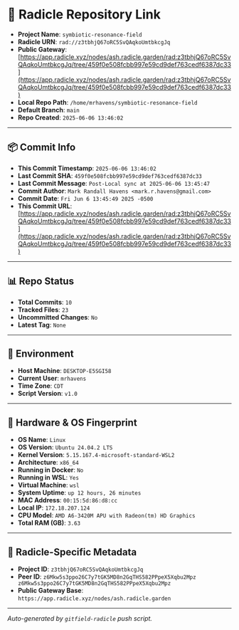 # 🔗 Radicle Repository Link

- **Project Name**: `symbiotic-resonance-field`
- **Radicle URN**: `rad://z3tbhjQ67oRC5SvQAqkoUmtbkcgJq`
- **Public Gateway**: [https://app.radicle.xyz/nodes/ash.radicle.garden/rad:z3tbhjQ67oRC5SvQAqkoUmtbkcgJq/tree/459f0e508fcbb997e59cd9def763cedf6387dc33](https://app.radicle.xyz/nodes/ash.radicle.garden/rad:z3tbhjQ67oRC5SvQAqkoUmtbkcgJq/tree/459f0e508fcbb997e59cd9def763cedf6387dc33)
- **Local Repo Path**: `/home/mrhavens/symbiotic-resonance-field`
- **Default Branch**: `main`
- **Repo Created**: `2025-06-06 13:46:02`

---

## 📦 Commit Info

- **This Commit Timestamp**: `2025-06-06 13:46:02`
- **Last Commit SHA**: `459f0e508fcbb997e59cd9def763cedf6387dc33`
- **Last Commit Message**: `Post-Local sync at 2025-06-06 13:45:47`
- **Commit Author**: `Mark Randall Havens <mark.r.havens@gmail.com>`
- **Commit Date**: `Fri Jun 6 13:45:49 2025 -0500`
- **This Commit URL**: [https://app.radicle.xyz/nodes/ash.radicle.garden/rad:z3tbhjQ67oRC5SvQAqkoUmtbkcgJq/tree/459f0e508fcbb997e59cd9def763cedf6387dc33](https://app.radicle.xyz/nodes/ash.radicle.garden/rad:z3tbhjQ67oRC5SvQAqkoUmtbkcgJq/tree/459f0e508fcbb997e59cd9def763cedf6387dc33)

---

## 📊 Repo Status

- **Total Commits**: `10`
- **Tracked Files**: `23`
- **Uncommitted Changes**: `No`
- **Latest Tag**: `None`

---

## 🧭 Environment

- **Host Machine**: `DESKTOP-E5SGI58`
- **Current User**: `mrhavens`
- **Time Zone**: `CDT`
- **Script Version**: `v1.0`

---

## 🧬 Hardware & OS Fingerprint

- **OS Name**: `Linux`
- **OS Version**: `Ubuntu 24.04.2 LTS`
- **Kernel Version**: `5.15.167.4-microsoft-standard-WSL2`
- **Architecture**: `x86_64`
- **Running in Docker**: `No`
- **Running in WSL**: `Yes`
- **Virtual Machine**: `wsl`
- **System Uptime**: `up 12 hours, 26 minutes`
- **MAC Address**: `00:15:5d:86:d8:cc`
- **Local IP**: `172.18.207.124`
- **CPU Model**: `AMD A6-3420M APU with Radeon(tm) HD Graphics`
- **Total RAM (GB)**: `3.63`

---

## 🌱 Radicle-Specific Metadata

- **Project ID**: `z3tbhjQ67oRC5SvQAqkoUmtbkcgJq`
- **Peer ID**: `z6Mkw5s3ppo26C7y7tGK5MD8n2GqTHS582PPpeX5Xqbu2Mpz
z6Mkw5s3ppo26C7y7tGK5MD8n2GqTHS582PPpeX5Xqbu2Mpz`
- **Public Gateway Base**: `https://app.radicle.xyz/nodes/ash.radicle.garden`

---

_Auto-generated by `gitfield-radicle` push script._
